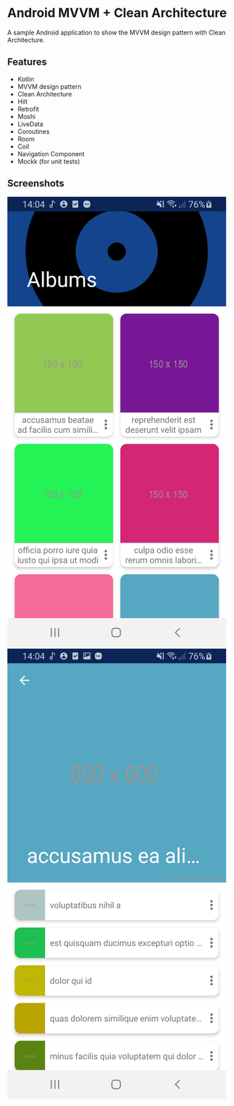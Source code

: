 # Android MVVM + Clean Architecture

A sample Android application to show the MVVM design pattern with Clean Architecture.

## Features

- Kotlin
- MVVM design pattern
- Clean Architecture
- Hilt
- Retrofit
- Moshi
- LiveData
- Coroutines
- Room
- Coil
- Navigation Component
- Mockk (for unit tests)

## Screenshots
![image info](./screenshots/Screenshot_1.jpg)
![image info](./screenshots/Screenshot_2.jpg)